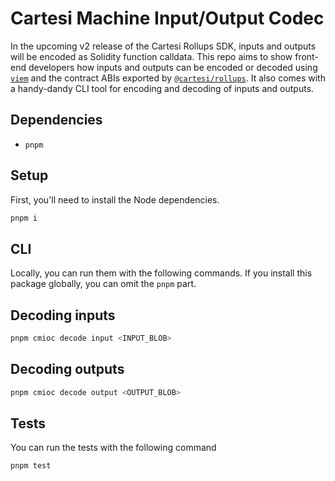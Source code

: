 # Cartesi Machine Input/Output Codec

In the upcoming v2 release of the Cartesi Rollups SDK, inputs and outputs will be encoded as Solidity function calldata.
This repo aims to show front-end developers how inputs and outputs can be encoded or decoded using [`viem`](https://viem.sh/) and the contract ABIs exported by [`@cartesi/rollups`](https://www.npmjs.com/package/@cartesi/rollups).
It also comes with a handy-dandy CLI tool for encoding and decoding of inputs and outputs.

## Dependencies

- `pnpm`

## Setup

First, you'll need to install the Node dependencies.

```sh
pnpm i
```

## CLI

Locally, you can run them with the following commands.
If you install this package globally, you can omit the `pnpm` part.

## Decoding inputs

```sh
pnpm cmioc decode input <INPUT_BLOB>
```

## Decoding outputs

```sh
pnpm cmioc decode output <OUTPUT_BLOB>
```

## Tests

You can run the tests with the following command

```sh
pnpm test
```
